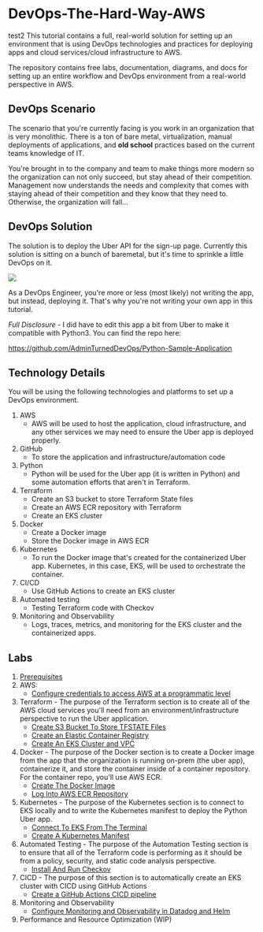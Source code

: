 # DevOps-The-Hard-Way-AWS
test2
This tutorial contains a full, real-world solution for setting up an environment that is using DevOps technologies and practices for deploying apps and cloud services/cloud infrastructure to AWS.


The repository contains free labs, documentation, diagrams, and docs for setting up an entire workflow and DevOps environment from a real-world perspective in AWS.

## DevOps Scenario
The scenario that you're currently facing is you work in an organization that is very monolithic. There is a ton of bare metal, virtualization, manual deployments of applications, and **old school** practices based on the current teams knowledge of IT.

You're brought in to the company and team to make things more modern so the organization can not only succeed, but stay ahead of their competition. Management now understands the needs and complexity that comes with staying ahead of their competition and they know that they need to. Otherwise, the organization will fall...

## DevOps Solution
The solution is to deploy the Uber API for the sign-up page. Currently this solution is sitting on a bunch of baremetal, but it's time to sprinkle a little DevOps on it.

![](images/uber.png)

As a DevOps Engineer, you're more or less (most likely) not writing the app, but instead, deploying it. That's why you're not writing your own app in this tutorial.

*Full Disclosure* - I did have to edit this app a bit from Uber to make it compatible with Python3. You can find the repo here:

https://github.com/AdminTurnedDevOps/Python-Sample-Application

## Technology Details
You will be using the following technologies and platforms to set up a DevOps environment.

1. AWS
    - AWS will be used to host the application, cloud infrastructure, and any other services we may need to ensure the Uber app is deployed properly.
2. GitHub
    - To store the application and infrastructure/automation code
3. Python
    - Python will be used for the Uber app (it is written in Python) and some automation efforts that aren't in Terraform.
4. Terraform
   - Create an S3 bucket to store Terraform State files
   - Create an AWS ECR repository with Terraform
   - Create an EKS cluster
5. Docker
   - Create a Docker image
   - Store the Docker image in AWS ECR
6. Kubernetes
   - To run the Docker image that's created for the containerized Uber app. Kubernetes, in this case, EKS, will be used to orchestrate the container.
7. CI/CD
   - Use GitHub Actions to create an EKS cluster
8. Automated testing
    - Testing Terraform code with Checkov
9. Monitoring and Observability
    - Logs, traces, metrics, and monitoring for the EKS cluster and the containerized apps.

## Labs
1. [Prerequisites](https://github.com/AdminTurnedDevOps/DevOps-The-Hard-Way-AWS/blob/main/prerequisites.md)
2. AWS:
    - [Configure credentials to access AWS at a programmatic level](https://github.com/AdminTurnedDevOps/DevOps-The-Hard-Way-AWS/blob/main/AWS/1-Configure-Credentials-To-Access-AWS.md)
3. Terraform - The purpose of the Terraform section is to create all of the AWS cloud services you'll need from an environment/infrastructure perspective to run the Uber application.
    - [Create S3 Bucket To Store TFSTATE Files](https://github.com/AdminTurnedDevOps/DevOps-The-Hard-Way-AWS/blob/main/terraform-state-s3-bucket/Create-S3-Bucket-To-Store-TFSTATE-Files.md)
    - [Create an Elastic Container Registry](https://github.com/AdminTurnedDevOps/DevOps-The-Hard-Way-AWS/blob/main/Terraform-AWS-Services-Creation/2-Create-ECR.md)
    - [Create An EKS Cluster and VPC](https://github.com/AdminTurnedDevOps/DevOps-The-Hard-Way-AWS/blob/main/eks-vpc-terraform-module/Module-creation.md)
5. Docker - The purpose of the Docker section is to create a Docker image from the app that the organization is running on-prem (the uber app), containerize it, and store the container inside of a container repository. For the container repo, you'll use AWS ECR.
    - [Create The Docker Image](https://github.com/AdminTurnedDevOps/DevOps-The-Hard-Way-AWS/blob/main/Docker/1-Create-Docker-Image.md)
    - [Log Into AWS ECR Repository](https://github.com/AdminTurnedDevOps/DevOps-The-Hard-Way-AWS/blob/main/Docker/Push%20Image%20To%20ECR.md)
6. Kubernetes - The purpose of the Kubernetes section is to connect to EKS locally and to write the Kubernetes manifest to deploy the Python Uber app.
    - [Connect To EKS From The Terminal](https://github.com/AdminTurnedDevOps/DevOps-The-Hard-Way-AWS/blob/main/kubernetes_manifest/1-Connect-To-EKS.md)
    - [Create A Kubernetes Manifest](https://github.com/AdminTurnedDevOps/DevOps-The-Hard-Way-AWS/blob/main/kubernetes_manifest/2-Create-Kubernetes-Manifest.md)
7. Automated Testing - The purpose of the Automation Testing section is to ensure that all of the Terraform code is performing as it should be from a policy, security, and static code analysis perspective.
    - [Install And Run Checkov](https://github.com/AdminTurnedDevOps/DevOps-The-Hard-Way-AWS/blob/main/Terraform-Static-Code-Analysis/1-Checkov-For-Terraform.md)
8. CICD - The purpose of this section is to automatically create an EKS cluster with CICD using GitHub Actions
    - [Create a GitHub Actions CICD pipeline](https://github.com/AdminTurnedDevOps/DevOps-The-Hard-Way-AWS/blob/main/Terraform-AWS-Services-Creation/4-Run-CICD-For-EKS-Cluster.md)
9. Monitoring and Observability
    - [Configure Monitoring and Observability in Datadog and Helm](https://github.com/AdminTurnedDevOps/DevOps-The-Hard-Way-AWS/blob/main/monitoring-and-observability/monob.md)
10. Performance and Resource Optimization (WIP)
